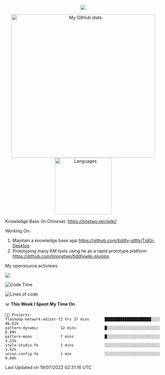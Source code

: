 <a href="https://github.com/linonetwo">
    <p align="center">
        <img src="https://github-profile-trophy.vercel.app/?username=linonetwo&column=7&theme=onedark"/>
    </p>
</a>
<a align="center" href="https://github.com/linonetwo">
  <p align="center">
    <img src="https://github-readme-stats.vercel.app/api?username=linonetwo&show_icons=true&count_private=true" alt="My GitHub stats" width="465"/>
    <img src="https://github-readme-stats.vercel.app/api/top-langs/?username=linonetwo&layout=compact&langs_count=10" alt="Languages" height="183">
  </p>
</a>

Knowledge Base (In Chinese): https://onetwo.ren/wiki/

Working On: 

1. Maintain a knowledge base app https://github.com/tiddly-gittly/TidGi-Desktop
1. Prototyping many KM tools using tw as a rapid prototype platform https://github.com/linonetwo/tiddlywiki-plugins

My opensource activieies:

![](https://visitor-badge.glitch.me/badge?page_id=linonetwo.linonetwo)

<!--START_SECTION:waka-->
![Code Time](http://img.shields.io/badge/Code%20Time-0%20secs-blue)

![Lines of code](https://img.shields.io/badge/From%20Hello%20World%20I%27ve%20Written-2%20Million%20lines%20of%20code-blue)

📊 **This Week I Spent My Time On** 

```text
🐱‍💻 Projects: 
flashoop-network-editor-f2 hrs 37 mins       █████████████████████░░░░   86.62% 
pattern-dynamic          12 mins             █░░░░░░░░░░░░░░░░░░░░░░░░   6.89% 
pattern-mono             7 mins              █░░░░░░░░░░░░░░░░░░░░░░░░   4.23% 
style-studio-fe          2 mins              ░░░░░░░░░░░░░░░░░░░░░░░░░   1.42% 
union-config-fe          1 min               ░░░░░░░░░░░░░░░░░░░░░░░░░   0.84%

```


 Last Updated on 19/07/2022 02:31:16 UTC
<!--END_SECTION:waka-->
